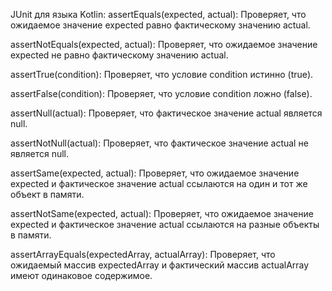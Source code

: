 JUnit для языка Kotlin:
assertEquals(expected, actual):
  Проверяет, что ожидаемое значение expected равно фактическому значению actual.

assertNotEquals(expected, actual): 
  Проверяет, что ожидаемое значение expected не равно фактическому значению actual.

assertTrue(condition):
  Проверяет, что условие condition истинно (true).

assertFalse(condition):
  Проверяет, что условие condition ложно (false).

assertNull(actual):
  Проверяет, что фактическое значение actual является null.

assertNotNull(actual): 
  Проверяет, что фактическое значение actual не является null.

assertSame(expected, actual): 
  Проверяет, что ожидаемое значение expected и фактическое значение actual ссылаются на один и тот же объект в памяти.

assertNotSame(expected, actual):
  Проверяет, что ожидаемое значение expected и фактическое значение actual ссылаются на разные объекты в памяти.

assertArrayEquals(expectedArray, actualArray):
  Проверяет, что ожидаемый массив expectedArray и фактический массив actualArray имеют одинаковое содержимое.

